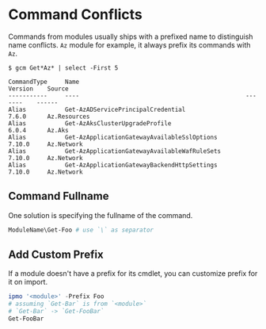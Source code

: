 # Command Conflicts

Commands from modules usually ships with a prefixed name to distinguish name conflicts.
`Az` module for example, it always prefix its commands with `Az`.

```console
$ gcm Get*Az* | select -First 5

CommandType     Name                                               Version    Source
-----------     ----                                               -------    ------
Alias           Get-AzADServicePrincipalCredential                 7.6.0      Az.Resources
Alias           Get-AzAksClusterUpgradeProfile                     6.0.4      Az.Aks
Alias           Get-AzApplicationGatewayAvailableSslOptions        7.10.0     Az.Network
Alias           Get-AzApplicationGatewayAvailableWafRuleSets       7.10.0     Az.Network
Alias           Get-AzApplicationGatewayBackendHttpSettings        7.10.0     Az.Network
```

## Command Fullname

One solution is specifying the fullname of the command.

```ps1
ModuleName\Get-Foo # use `\` as separator
```

## Add Custom Prefix

If a module doesn't have a prefix for its cmdlet, you can customize prefix for it on import.

```ps1
ipmo '<module>' -Prefix Foo
# assuming `Get-Bar` is from `<module>`
# `Get-Bar` -> `Get-FooBar`
Get-FooBar
```

